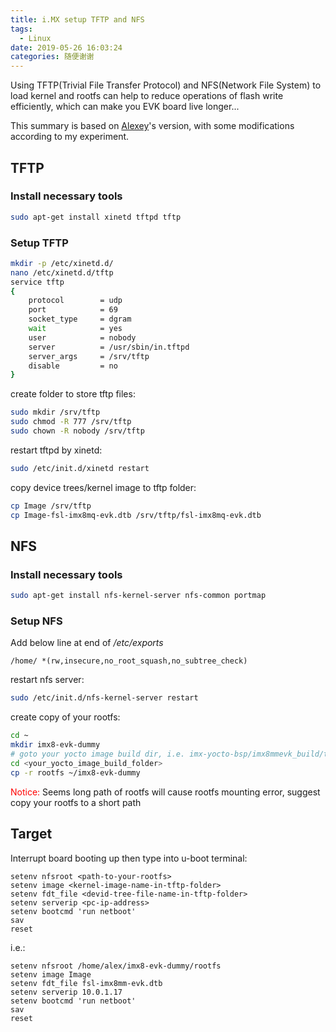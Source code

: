```yaml
---
title: i.MX setup TFTP and NFS
tags:
  - Linux
date: 2019-05-26 16:03:24
categories: 随便谢谢
---
```

Using TFTP(Trivial File Transfer Protocol) and NFS(Network File System) to load kernel and rootfs can help to reduce operations of flash write efficiently, which can make you EVK board live longer...

This summary is based on [Alexey](https://github.com/Alexey-Abdulov-Tymphany)'s version, with some modifications according to my experiment.
<!--more-->

## TFTP

### Install necessary tools

```bash
sudo apt-get install xinetd tftpd tftp
```

### Setup TFTP

```bash
mkdir -p /etc/xinetd.d/
nano /etc/xinetd.d/tftp
service tftp
{
    protocol        = udp
    port            = 69
    socket_type     = dgram
    wait            = yes
    user            = nobody
    server          = /usr/sbin/in.tftpd
    server_args     = /srv/tftp
    disable         = no
}
```

create folder to store tftp files:

```bash
sudo mkdir /srv/tftp
sudo chmod -R 777 /srv/tftp
sudo chown -R nobody /srv/tftp
```

restart tftpd by xinetd:

```bash
sudo /etc/init.d/xinetd restart
```

copy device trees/kernel image to tftp folder:

```bash
cp Image /srv/tftp
cp Image-fsl-imx8mq-evk.dtb /srv/tftp/fsl-imx8mq-evk.dtb
```

## NFS

### Install necessary tools

```bash
sudo apt-get install nfs-kernel-server nfs-common portmap
```

### Setup NFS

Add below line at end of */etc/exports*
```
/home/ *(rw,insecure,no_root_squash,no_subtree_check)
```

restart nfs server:
```bash
sudo /etc/init.d/nfs-kernel-server restart
```
create copy of your rootfs:
```bash
cd ~
mkdir imx8-evk-dummy
# goto your yocto image build dir, i.e. imx-yocto-bsp/imx8mmevk_build/tmp/work/imx8mmevk-poky-linux/fsl-image-validation-imx/1.0-r0
cd <your_yocto_image_build_folder>
cp -r rootfs ~/imx8-evk-dummy
```

<span style="color:red">Notice:</span> Seems long path of rootfs will cause rootfs mounting error, suggest copy your rootfs to a short path

## Target
Interrupt board booting up then type into u-boot terminal:


```
setenv nfsroot <path-to-your-rootfs>
setenv image <kernel-image-name-in-tftp-folder>
setenv fdt_file <devid-tree-file-name-in-tftp-folder>
setenv serverip <pc-ip-address>
setenv bootcmd 'run netboot'
sav
reset
```

i.e.:

```
setenv nfsroot /home/alex/imx8-evk-dummy/rootfs
setenv image Image
setenv fdt_file fsl-imx8mm-evk.dtb
setenv serverip 10.0.1.17
setenv bootcmd 'run netboot'
sav
reset
```
